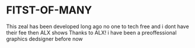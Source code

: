 # FITST-OF-MANY


This zeal has been developed long ago
no one to tech free
and i dont have their fee
then ALX shows
Thanks to ALX!
i have been a preoffessional graphics dedsigner before now
